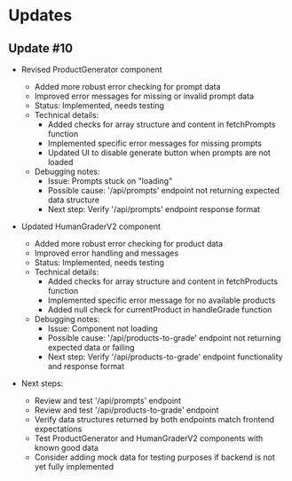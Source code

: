 # Updates

## Update #10
- Revised ProductGenerator component
  - Added more robust error checking for prompt data
  - Improved error messages for missing or invalid prompt data
  - Status: Implemented, needs testing
  - Technical details:
    - Added checks for array structure and content in fetchPrompts function
    - Implemented specific error messages for missing prompts
    - Updated UI to disable generate button when prompts are not loaded
  - Debugging notes:
    - Issue: Prompts stuck on "loading"
    - Possible cause: '/api/prompts' endpoint not returning expected data structure
    - Next step: Verify '/api/prompts' endpoint response format

- Updated HumanGraderV2 component
  - Added more robust error checking for product data
  - Improved error handling and messages
  - Status: Implemented, needs testing
  - Technical details:
    - Added checks for array structure and content in fetchProducts function
    - Implemented specific error message for no available products
    - Added null check for currentProduct in handleGrade function
  - Debugging notes:
    - Issue: Component not loading
    - Possible cause: '/api/products-to-grade' endpoint not returning expected data or failing
    - Next step: Verify '/api/products-to-grade' endpoint functionality and response format

- Next steps:
  - Review and test '/api/prompts' endpoint
  - Review and test '/api/products-to-grade' endpoint
  - Verify data structures returned by both endpoints match frontend expectations
  - Test ProductGenerator and HumanGraderV2 components with known good data
  - Consider adding mock data for testing purposes if backend is not yet fully implemented